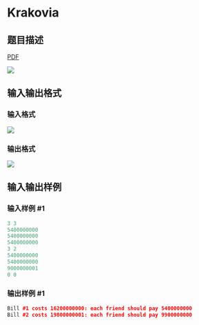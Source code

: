 # Krakovia

## 题目描述

[problemUrl]: https://uva.onlinejudge.org/index.php?option=com_onlinejudge&Itemid=8&category=21&page=show_problem&problem=1866

[PDF](https://uva.onlinejudge.org/external/109/p10925.pdf)

![](https://cdn.luogu.com.cn/upload/vjudge_pic/UVA10925/50cc51536870f6cfbe2418bbd2d4754e02419249.png)

## 输入输出格式

### 输入格式

![](https://cdn.luogu.com.cn/upload/vjudge_pic/UVA10925/4462da31ec0273c6f10d5bed94ca468299bf968b.png)

### 输出格式

![](https://cdn.luogu.com.cn/upload/vjudge_pic/UVA10925/b07616faf745daffccb7686027d3f793cc7d7752.png)

## 输入输出样例

### 输入样例 #1

```cpp
3 3
5400000000
5400000000
5400000000
3 2
5400000000
5400000000
9000000001
0 0
```


### 输出样例 #1

```cpp
Bill #1 costs 16200000000: each friend should pay 5400000000
Bill #2 costs 19800000001: each friend should pay 9900000000
```


